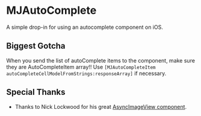 # MJAutoComplete

A simple drop-in for using an autocomplete component on iOS.

## Biggest Gotcha

When you send the list of autoComplete items to the component, make sure they are AutoCompleteItem array!! Use `[MJAutoCompleteItem autoCompleteCellModelFromStrings:responseArray]` if necessary.

## Special Thanks

+ Thanks to Nick Lockwood for his great [AsyncImageView component](https://github.com/nicklockwood/AsyncImageView).
